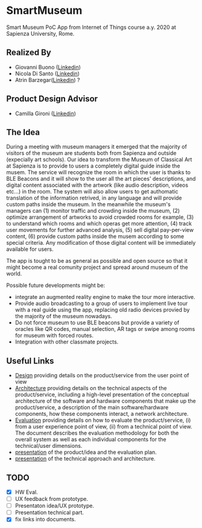 # SmartMuseum
Smart Museum PoC App from Internet of Things course a.y. 2020 at Sapienza University, Rome.

## Realized By  
- Giovanni Buono ([Linkedin](https://www.linkedin.com/in/giovanni-buono-5229941a4/))  
- Nicola Di Santo ([Linkedin](https://www.linkedin.com/in/nicola-di-santo-b98647192/))
- Atrin Barzegar([Linkedin](https://www.linkedin.com/in/atrin-barzegar-309575196))  ?

## Product Design Advisor
- Camilla Gironi ([Linkedin](https://www.linkedin.com/in/camilla-gironi/))

## The Idea
During a meeting with museum managers it emerged that the majority of visitors of the museum are students both from Sapienza and outside (expecially art schools). Our idea to transform the Museum of Classical Art at Sapienza is to provide to users a completely digital guide inside the musem. The service will recognize the room in which the user is thanks to BLE Beacons and it will show to the user all the art pieces' descriptions, and digital content associated with the artwork (like audio description, videos etc...) in the room. The system will also allow users to get authomatic translation of the information retrived, in any language and will provide custom paths inside the museum.
In the meanwhile the museum's managers can (1) monitor traffic and crowding inside the museum, (2) optimize arrangement of artworks to avoid crowded rooms for example, (3) to understand which rooms and which operas get more attention, (4) track user movements for further advanced analysis, (5) sell digital pay-per-view content, (6) provide custom paths inside the musem according to some special criteria. Any modification of those digital content will be immediately available for users.

The app is tought to be as general as possible and open source so that it might become a real comunity project and spread around museum of the world.

Possible future developments might be:
 - integrate an augmented reality engine to make the tour more interactive.
 - Provide audio broadcasting to a group of users to implement live tour with a real guide using the app, replacing old radio devices provied by the majority of the museum nowadays.
 - Do not force museum to use BLE beacons but provide a variety of oracles like QR codes, manual selection, AR tags or swipe among rooms for museum with forced routes.
- Integration with other classmate projects.

## Useful Links
- [Design](Design.md) providing details on the product/service from the user point of view
- [Architecture](Architecture.md) providing details on the technical aspects of the product/service, including a high-level presentation of the conceptual architecture of the software and hardware components that make up the product/service, a description of the main software/hardware components, how these components interact, a network architecture.
- [Evaluation](Evaluation.md) providing details on how to evaluate the product/service, (i) from a user experience point of view, (ii) from a technical point of view. The document describes the evaluation methodology for both the overall system as well as each individual components for the technical/user dimensions.
- [presentation]() of the product/idea and the evaluation plan.
- [presentation]() of the technical approach and architecture.


## TODO
* [x] HW Eval.
* [ ] UX feedback from prototype.
* [ ] Presentaton idea/UX prototype.
* [ ] Presentation technical part.
* [x] fix links into documents.
